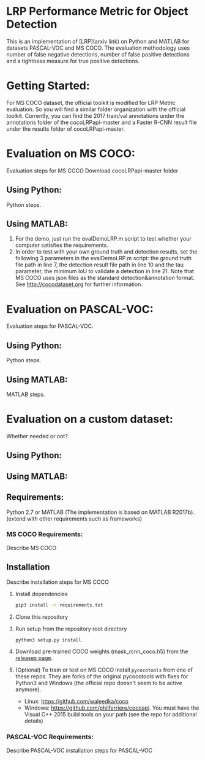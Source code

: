 # LRP Performance Metric for Object Detection

This is an implementation of [LRP](arxiv link) on Python and MATLAB for datasets PASCAL-VOC and MS COCO. The evaluation methodology uses number of false negative detections, number of false positive detections and a tightness measure for true positive detections. 

# Getting Started:
For MS COCO dataset, the official toolkit is modified for LRP Metric evaluation. So you will find a similar folder organization with the official toolkit. Currently, you can find the 2017 train/val annotations under the annotations folder of the cocoLRPapi-master and a Faster R-CNN result file under the results folder of cocoLRPapi-master.

# Evaluation on MS COCO:
Evaluation steps for MS COCO
Download cocoLRPapi-master folder
  ## Using Python:
  Python steps.
  ## Using MATLAB:
  1. For the demo, just run the evalDemoLRP.m script to test whether your computer satisfies the requirements.
  2. In order to test with your own ground truth and detection results, set the following 3 parameters in the evalDemoLRP.m script: the ground truth file path in line 7, the detection result file path in line 10 and the tau parameter, the minimum IoU to validate a detection in line 21. Note that MS COCO uses json files as the standard detection&annotation format. See http://cocodataset.org for further information.
# Evaluation on PASCAL-VOC:
Evaluation steps for PASCAL-VOC.
 ## Using Python:
 Python steps.
 ## Using MATLAB:
 MATLAB steps.
 
# Evaluation on a custom dataset:
Whether needed or not?
 ## Using Python:
 ## Using MATLAB:

## Requirements:
Python 2.7 or MATLAB (The implementation is based on MATLAB R2017b). (extend with other requirements such as frameworks)

### MS COCO Requirements:
Describe MS COCO 
## Installation
Describe installation steps for MS COCO
1. Install dependencies
   ```bash
   pip3 install -r requirements.txt
   ```
2. Clone this repository
3. Run setup from the repository root directory
    ```bash
    python3 setup.py install
    ``` 
3. Download pre-trained COCO weights (mask_rcnn_coco.h5) from the [releases page](https://github.com/matterport/Mask_RCNN/releases).
4. (Optional) To train or test on MS COCO install `pycocotools` from one of these repos. They are forks of the original pycocotools with fixes for Python3 and Windows (the official repo doesn't seem to be active anymore).

    * Linux: https://github.com/waleedka/coco
    * Windows: https://github.com/philferriere/cocoapi.
    You must have the Visual C++ 2015 build tools on your path (see the repo for additional details)
### PASCAL-VOC Requirements:
Describe PASCAL-VOC installation steps for PASCAL-VOC
